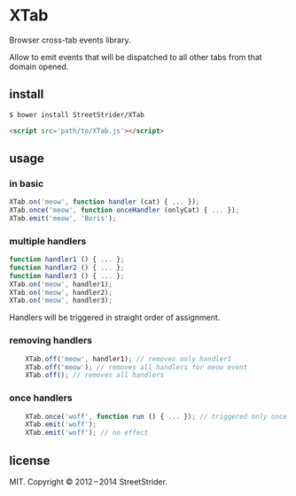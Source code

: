 # XTab
Browser cross-tab events library.

Allow to emit events that will be dispatched to all other tabs from that domain opened.

## install
```bash
$ bower install StreetStrider/XTab
```

```html
<script src='path/to/XTab.js'></script>
```

## usage
### in basic
```javascript
XTab.on('meow', function handler (cat) { ... });
XTab.once('meow', function onceHandler (onlyCat) { ... });
XTab.emit('meow', 'Boris');
```

### multiple handlers
```javascript
function handler1 () { ... };
function handler2 () { ... };
function handler3 () { ... };
XTab.on('meow', handler1);
XTab.on('meow', handler2);
XTab.on('meow', handler3);
```

Handlers will be triggered in straight order of assignment.

### removing handlers
```javascript
    XTab.off('meow', handler1); // removes only handler1
    XTab.off('meow'); // removes all handlers for meow event
    XTab.off(); // removes all handlers
```

### once handlers
```javascript
    XTab.once('woff', function run () { ... }); // triggered only once
    XTab.emit('woff');
    XTab.emit('woff'); // no effect
```

## license
MIT. Copyright © 2012 – 2014 StreetStrider.
